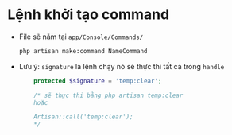 # Lệnh khởi tạo command

- File sẽ nằm tại `app/Console/Commands/`

    ```sh
    php artisan make:command NameCommand
    ```
-  Lưu ý: `signature` là lệnh chạy nó sẽ thực thi tất cả trong `handle`

    ```php
        protected $signature = 'temp:clear';

        /* sẽ thực thi bằng php artisan temp:clear
        hoặc

        Artisan::call('temp:clear');
        */

    ```
